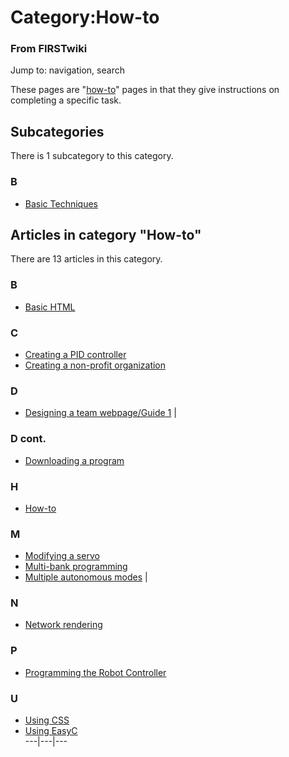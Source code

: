 # Category:How-to

### From FIRSTwiki

Jump to: navigation, search

These pages are "[how-to](How-to "How-to" )" pages in that they
give instructions on completing a specific task.

  

## Subcategories

There is 1 subcategory to this category.

### B

  * [Basic Techniques](Category:Basic_Techniques "Category:Basic Techniques" )

## Articles in category "How-to"

There are 13 articles in this category.

### B

  * [Basic HTML](Basic_HTML "Basic HTML" )

### C

  * [Creating a PID controller](Creating_a_PID_controller "Creating a PID controller" )
  * [Creating a non-profit organization](Creating_a_non-profit_organization "Creating a non-profit organization" )

### D

  * [Designing a team webpage/Guide 1](Designing_a_team_webpage/Guide_1 "Designing a team webpage/Guide 1" )
|

### D cont.

  * [Downloading a program](Downloading_a_program "Downloading a program" )

### H

  * [How-to](How-to "How-to" )

### M

  * [Modifying a servo](Modifying_a_servo "Modifying a servo" )
  * [Multi-bank programming](Multi-bank_programming "Multi-bank programming" )
  * [Multiple autonomous modes](Multiple_autonomous_modes "Multiple autonomous modes" )
|

### N

  * [Network rendering](Network_rendering "Network rendering" )

### P

  * [Programming the Robot Controller](Programming_the_Robot_Controller "Programming the Robot Controller" )

### U

  * [Using CSS](Using_CSS "Using CSS" )
  * [Using EasyC](Using_EasyC "Using EasyC" )  
---|---|---  
  
